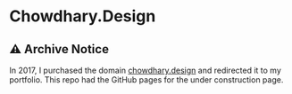 # Chowdhary.Design

## ⚠️ Archive Notice

In 2017, I purchased the domain [chowdhary.design](https://chowdhary.design) and redirected it to my portfolio. This repo had the GitHub pages for the under construction page.
